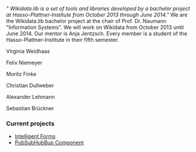 _" Wikidata.lib is a set of tools and libraries developed by a bachelor project at Hasso-Plattner-Institute from October 2013 through June 2014."_
We are the Wikidata.lib bachelor project at the chair of Prof. Dr. Naumann "Information Systems". We will work on Wikidata from October 2013 until June 2014. Our mentor is Anja Jentzsch.
Every member is a student of the Hasso-Plattner-Institute in  their fifth semester.

Virginia Weidhaas

Felix Niemeyer

Moritz Finke

Christian Dullweber

Alexander Lehmann

Sebastian Brückner

### Current projects
* [Intelligent Forms](https://github.com/Wikidata-lib/Wikidata.lib/wiki/Intelligent-Forms)
* [PubSubHubBup Component](https://github.com/Wikidata-lib/Wikidata.lib/wiki/PubSubHubbub)